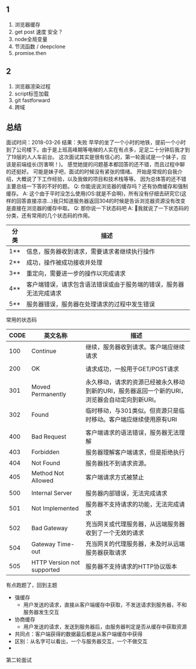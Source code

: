 ## 1

1. 浏览器缓存
2. get post 速度 安全？
3. node全局变量
4. 节流函数 / deepclone
5. promise.then

## 2

1. 浏览器渲染过程
2. script标签加载
3. git fastforward
4. 跨域

## 总结

面试时间：2018-03-26
结果：失败
早早的坐了一个小时的地铁，提前一个小时到了公司楼下。由于是上班高峰期等电梯的人实在有点多，足足二十分钟后我才到了19层的人人车前台。
这次面试其实是很有信心的，第一轮面试是一个妹子，应该是前端组长(厉害啊！)。
感觉她提的问题基本都回答的还不错，而且过程中聊的还挺好。
可能是妹子吧，面试的时候没有紧张的情绪。
开始是常规的自我介绍，大概说了下工作经验，以及我做的项目和技术栈等等。
因为总体答的还不错主要总结一下答的不好的题。
Q: 你能说说浏览器的缓存吗？还有协商缓存和强制缓存。
A: 这个由于平时没怎么使用(OS:就是不会啊)，所有没有仔细去研究它(这样的回答直接凉凉...)我只知道服务器返回304的时候是告诉浏览器资源没有改变是直接在浏览器的缓存中取。
Q: 那你说一下状态码吧
A: 我就说了一下状态码的分类，还有常用的几个状态码的作用。

| 分类   | 描述                                |
| ---- | --------------------------------- |
| 1**  | 信息，服务器收到请求，需要请求者继续执行操作            |
| 2**  | 成功，操作被成功接收并处理                     |
| 3**  | 重定向，需要进一步的操作以完成请求                 |
| 4**  | 客户端错误，请求包含语法错误或由于服务端的错误，服务器无法完成请求 |
| 5**  | 服务器错误，服务器在处理请求的过程中发生错误            |

常用的状态码

| CODE | 英文名称                       | 描述                                       |
| ---- | -------------------------- | ---------------------------------------- |
| 100  | Continue                   | 继续，服务器收到请求。客户端应继续请求                      |
|      |                            |                                          |
| 200  | OK                         | 请求成功，一般用于GET/POST请求                      |
|      |                            |                                          |
| 301  | Moved Permanently          | 永久移动，请求的资源已经被永久移动到新的URI，服务器返回一个新的URI，浏览器会自动定向到新URI。 |
| 302  | Found                      | 临时移动，与301类似。但资源只是临时移动。客户端应继续使用原有URI      |
|      |                            |                                          |
| 400  | Bad Request                | 客户端请求的语法错误，服务器无法理解                       |
| 403  | Forbidden                  | 服务器理解客户端请求，但是拒绝执行                        |
| 404  | Not Found                  | 服务器找不到请求资源。                              |
| 405  | Method Not Allowed         | 客户端请求方式被禁止                               |
|      |                            |                                          |
| 500  | Internal Server            | 服务器内部错误，无法完成请求                           |
| 501  | Not Implemented            | 服务器不支持请求的功能，无法完成请求                       |
| 502  | Bad Gateway                | 充当网关或代理服务器，从远端服务器收到了一个无效的请求              |
| 504  | Gateway Time-out           | 充当网关的代理服务器，未及时从远端服务器获取请求                 |
| 505  | HTTP Version not supported | 服务器不支持请求的HTTP协议版本                        |

有点跑题了，回到主题

- 强缓存
  - 用户发送的请求，直接从客户端缓存中获取，不发送请求到服务器，不和服务器发生交互
- 协商缓存
  - 用户发送的请求，发送到服务器后，由服务器判定是否从缓存中获取资源
- 共同点：客户端获得的数据最后都是从客户端缓存中获得
- 区别：从名字可以看出，一个与服务器交互，一个不做交互
- ​













第二轮面试